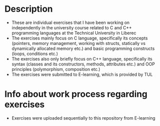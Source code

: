 # Description

- These are individual exercises that I have been working on independently in the university course related to C and C++ programming languages at the Technical University in Liberec
- The exercises mainly focus on C language, specifically its concepts (pointers, memory management, working with structs, statically vs dynamically allocated memory etc.) and basic programming constructs (loops, conditions etc.)
- The exercises also only briefly focus on C++ language, specifically its syntax (classes and its constructors, methods, attributes etc.) and OOP principles (polymorphism, composition etc.)
- The exercises were submitted to E-learning, which is provided by TUL

# Info about work process regarding exercises

- Exercises were uploaded sequentially to this repository from E-learning
